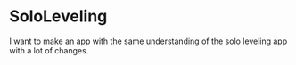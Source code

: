 # SoloLeveling
I want to make an app with the same understanding of the solo leveling app with a lot of changes.

